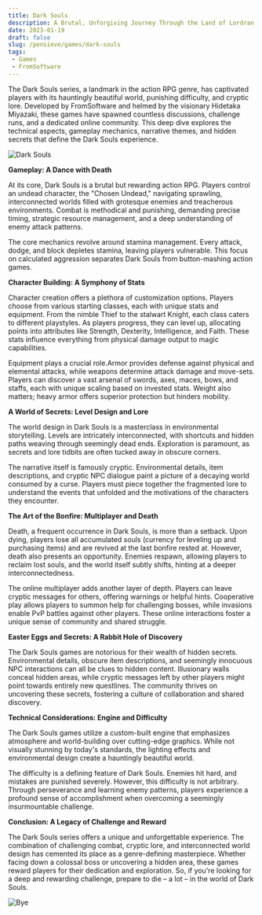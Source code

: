 ```yaml
---
title: Dark Souls
description: A Brutal, Unforgiving Journey Through the Land of Lordran
date: 2023-01-19
draft: false
slug: /pensieve/games/dark-souls
tags:
 - Games
 - FromSoftware
---
```


The Dark Souls series, a landmark in the action RPG genre, has captivated players with its hauntingly beautiful world, punishing difficulty, and cryptic lore. Developed by FromSoftware and helmed by the visionary Hidetaka Miyazaki, these games have spawned countless discussions, challenge runs, and a dedicated online community. This deep dive explores the technical aspects, gameplay mechanics, narrative themes, and hidden secrets that define the Dark Souls experience.

![Dark Souls](https://wallpapercave.com/wp/wp8958584.jpg)

**Gameplay: A Dance with Death**

At its core, Dark Souls is a brutal but rewarding action RPG. Players control an undead character, the "Chosen Undead," navigating sprawling, interconnected worlds filled with grotesque enemies and treacherous environments. Combat is methodical and punishing, demanding precise timing, strategic resource management, and a deep understanding of enemy attack patterns. 

The core mechanics revolve around stamina management. Every attack, dodge, and block depletes stamina, leaving players vulnerable. This focus on calculated aggression separates Dark Souls from button-mashing action games.

**Character Building: A Symphony of Stats**

Character creation offers a plethora of customization options. Players choose from various starting classes, each with unique stats and equipment. From the nimble Thief to the stalwart Knight, each class caters to different playstyles. As players progress, they can level up, allocating points into attributes like Strength, Dexterity, Intelligence, and Faith. These stats influence everything from physical damage output to magic capabilities.

Equipment plays a crucial role.Armor provides defense against physical and elemental attacks, while weapons determine attack damage and move-sets. Players can discover a vast arsenal of swords, axes, maces, bows, and staffs, each with unique scaling based on invested stats. Weight also matters; heavy armor offers superior protection but hinders mobility. 

**A World of Secrets: Level Design and Lore**

The world design in Dark Souls is a masterclass in environmental storytelling. Levels are intricately interconnected, with shortcuts and hidden paths weaving through seemingly dead ends. Exploration is paramount, as secrets and lore tidbits are often tucked away in obscure corners. 

The narrative itself is famously cryptic. Environmental details, item descriptions, and cryptic NPC dialogue paint a picture of a decaying world consumed by a curse. Players must piece together the fragmented lore to understand the events that unfolded and the motivations of the characters they encounter.

**The Art of the Bonfire: Multiplayer and Death**

Death, a frequent occurrence in Dark Souls, is more than a setback. Upon dying, players lose all accumulated souls (currency for leveling up and purchasing items) and are revived at the last bonfire rested at. However, death also presents an opportunity. Enemies respawn, allowing players to reclaim lost souls, and the world itself subtly shifts, hinting at a deeper interconnectedness.

The online multiplayer adds another layer of depth. Players can leave cryptic messages for others, offering warnings or helpful hints. Cooperative play allows players to summon help for challenging bosses, while invasions enable PvP battles against other players. These online interactions foster a unique sense of community and shared struggle.

**Easter Eggs and Secrets: A Rabbit Hole of Discovery**

The Dark Souls games are notorious for their wealth of hidden secrets. Environmental details, obscure item descriptions, and seemingly innocuous NPC interactions can all be clues to hidden content. Illusionary walls conceal hidden areas, while cryptic messages left by other players might point towards entirely new questlines. The community thrives on uncovering these secrets, fostering a culture of collaboration and shared discovery.

**Technical Considerations: Engine and Difficulty**

The Dark Souls games utilize a custom-built engine that emphasizes atmosphere and world-building over cutting-edge graphics. While not visually stunning by today's standards, the lighting effects and environmental design create a hauntingly beautiful world. 

The difficulty is a defining feature of Dark Souls. Enemies hit hard, and mistakes are punished severely. However, this difficulty is not arbitrary. Through perseverance and learning enemy patterns, players experience a profound sense of accomplishment when overcoming a seemingly insurmountable challenge.

**Conclusion: A Legacy of Challenge and Reward**

The Dark Souls series offers a unique and unforgettable experience. The combination of challenging combat, cryptic lore, and interconnected world design has cemented its place as a genre-defining masterpiece. Whether facing down a colossal boss or uncovering a hidden area, these games reward players for their dedication and exploration. So, if you're looking for a deep and rewarding challenge, prepare to die – a lot – in the world of Dark Souls. 

![Bye](https://wallpapercave.com/wp/wp8958591.jpg)